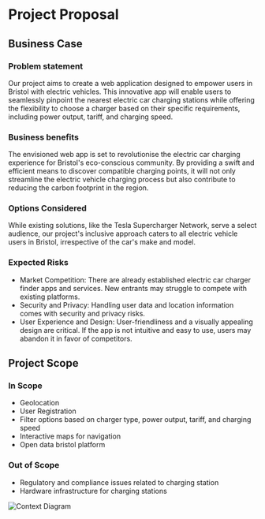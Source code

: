 # Project Proposal

## Business Case

### Problem statement
Our project aims to create a web application designed to empower users in Bristol with electric vehicles. This innovative app will enable users to seamlessly pinpoint the nearest electric car charging stations while offering the flexibility to choose a charger based on their specific requirements, including power output, tariff, and charging speed.

### Business benefits
The envisioned web app is set to revolutionise the electric car charging experience for Bristol's eco-conscious community. By providing a swift and efficient means to discover compatible charging points, it will not only streamline the electric vehicle charging process but also contribute to reducing the carbon footprint in the region.

### Options Considered
While existing solutions, like the Tesla Supercharger Network, serve a select audience, our project's inclusive approach caters to all electric vehicle users in Bristol, irrespective of the car's make and model.

### Expected Risks
* Market Competition: There are already established electric car charger finder apps and services. New entrants may struggle to compete with existing platforms.
* Security and Privacy: Handling user data and location information comes with security and privacy risks.
* User Experience and Design: User-friendliness and a visually appealing design are critical. If the app is not intuitive and easy to use, users may abandon it in favor of competitors.

## Project Scope

### In Scope
* Geolocation
* User Registration
* Filter options based on charger type, power output, tariff, and charging speed
* Interactive maps for navigation
* Open data bristol platform

### Out of Scope
* Regulatory and compliance issues related to charging station
* Hardware infrastructure for charging stations

![Context Diagram](images/context.png)

